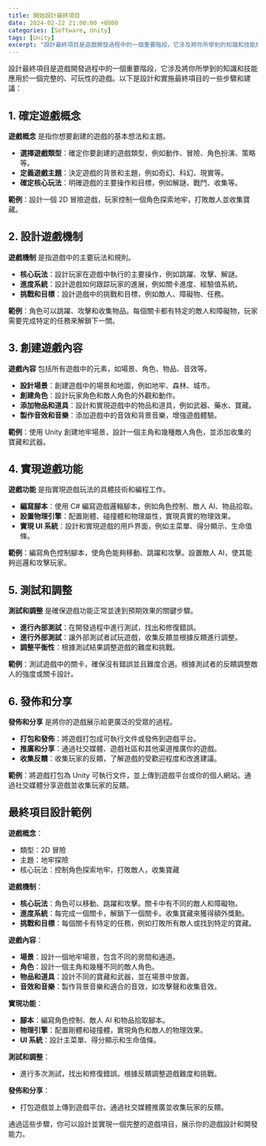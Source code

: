```yaml
---
title: 開始設計最終項目
date: 2024-02-22 21:00:00 +0800
categories: [Software, Unity]
tags: [Unity] 
excerpt: "設計最終項目是遊戲開發過程中的一個重要階段，它涉及將你所學到的知識和技能應用於一個完整的、可玩性的遊戲"
---
```


設計最終項目是遊戲開發過程中的一個重要階段，它涉及將你所學到的知識和技能應用於一個完整的、可玩性的遊戲。以下是設計和實施最終項目的一些步驟和建議：

## **1. 確定遊戲概念**

**遊戲概念** 是指你想要創建的遊戲的基本想法和主題。

- **選擇遊戲類型**：確定你要創建的遊戲類型，例如動作、冒險、角色扮演、策略等。
- **定義遊戲主題**：決定遊戲的背景和主題，例如奇幻、科幻、現實等。
- **確定核心玩法**：明確遊戲的主要操作和目標，例如解謎、戰鬥、收集等。

**範例**：設計一個 2D 冒險遊戲，玩家控制一個角色探索地牢，打敗敵人並收集寶藏。

## **2. 設計遊戲機制**

**遊戲機制** 是指遊戲中的主要玩法和規則。

- **核心玩法**：設計玩家在遊戲中執行的主要操作，例如跳躍、攻擊、解謎。
- **進度系統**：設計遊戲如何跟踪玩家的進展，例如關卡進度、經驗值系統。
- **挑戰和目標**：設計遊戲中的挑戰和目標，例如敵人、障礙物、任務。

**範例**：角色可以跳躍、攻擊和收集物品。每個關卡都有特定的敵人和障礙物，玩家需要完成特定的任務來解鎖下一關。

## **3. 創建遊戲內容**

**遊戲內容** 包括所有遊戲中的元素，如場景、角色、物品、音效等。

- **設計場景**：創建遊戲中的場景和地圖，例如地牢、森林、城市。
- **創建角色**：設計玩家角色和敵人角色的外觀和動作。
- **添加物品和道具**：設計和實現遊戲中的物品和道具，例如武器、藥水、寶藏。
- **製作音效和音樂**：添加遊戲中的音效和背景音樂，增強遊戲體驗。

**範例**：使用 Unity 創建地牢場景，設計一個主角和幾種敵人角色，並添加收集的寶藏和武器。

## **4. 實現遊戲功能**

**遊戲功能** 是指實現遊戲玩法的具體技術和編程工作。

- **編寫腳本**：使用 C# 編寫遊戲邏輯腳本，例如角色控制、敵人 AI、物品拾取。
- **設置物理引擎**：配置剛體、碰撞體和物理屬性，實現真實的物理效果。
- **實現 UI 系統**：設計和實現遊戲的用戶界面，例如主菜單、得分顯示、生命值條。

**範例**：編寫角色控制腳本，使角色能夠移動、跳躍和攻擊。設置敵人 AI，使其能夠巡邏和攻擊玩家。

## **5. 測試和調整**

**測試和調整** 是確保遊戲功能正常並達到預期效果的關鍵步驟。

- **進行內部測試**：在開發過程中進行測試，找出和修復錯誤。
- **進行外部測試**：讓外部測試者試玩遊戲，收集反饋並根據反饋進行調整。
- **調整平衡性**：根據測試結果調整遊戲的難度和挑戰。

**範例**：測試遊戲中的關卡，確保沒有錯誤並且難度合適。根據測試者的反饋調整敵人的強度或關卡設計。

## **6. 發佈和分享**

**發佈和分享** 是將你的遊戲展示給更廣泛的受眾的過程。

- **打包和發佈**：將遊戲打包成可執行文件或發佈到遊戲平台。
- **推廣和分享**：通過社交媒體、遊戲社區和其他渠道推廣你的遊戲。
- **收集反饋**：收集玩家的反饋，了解遊戲的受歡迎程度和改進建議。

**範例**：將遊戲打包為 Unity 可執行文件，並上傳到遊戲平台或你的個人網站。通過社交媒體分享遊戲並收集玩家的反饋。

## **最終項目設計範例**

**遊戲概念**：
- 類型：2D 冒險
- 主題：地牢探險
- 核心玩法：控制角色探索地牢，打敗敵人，收集寶藏

**遊戲機制**：
- **核心玩法**：角色可以移動、跳躍和攻擊。關卡中有不同的敵人和障礙物。
- **進度系統**：每完成一個關卡，解鎖下一個關卡。收集寶藏來獲得額外獎勳。
- **挑戰和目標**：每個關卡有特定的任務，例如打敗所有敵人或找到特定的寶藏。

**遊戲內容**：
- **場景**：設計一個地牢場景，包含不同的房間和通道。
- **角色**：設計一個主角和幾種不同的敵人角色。
- **物品和道具**：設計不同的寶藏和武器，並在場景中放置。
- **音效和音樂**：製作背景音樂和適合的音效，如攻擊聲和收集音效。

**實現功能**：
- **腳本**：編寫角色控制、敵人 AI 和物品拾取腳本。
- **物理引擎**：配置剛體和碰撞體，實現角色和敵人的物理效果。
- **UI 系統**：設計主菜單、得分顯示和生命值條。

**測試和調整**：
- 進行多次測試，找出和修復錯誤。根據反饋調整遊戲難度和挑戰。

**發佈和分享**：
- 打包遊戲並上傳到遊戲平台。通過社交媒體推廣並收集玩家的反饋。

通過這些步驟，你可以設計並實現一個完整的遊戲項目，展示你的遊戲設計和開發能力。
